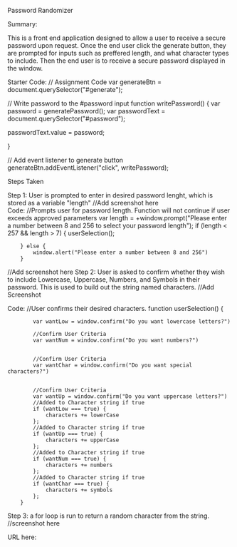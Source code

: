 Password Randomizer

Summary:

This is a front end application designed to allow a user to receive a secure password upon request. Once the end user click the generate button, they are prompted for inputs such as preffered length, and what character types to include. Then the end user is to receive a secure password displayed in the window.


Starter Code:
// Assignment Code
var generateBtn = document.querySelector("#generate");

// Write password to the #password input
function writePassword() {
  var password = generatePassword();
  var passwordText = document.querySelector("#password");

  passwordText.value = password;

}

// Add event listener to generate button
generateBtn.addEventListener("click", writePassword);

Steps Taken

Step 1: User is prompted to enter in desired password lenght, which is stored as a variable "length"
//Add screenshot here       
Code:
        //Prompts user for password length. Function will not continue if user exceeds approved parameters
        var length = +window.prompt("Please enter a number between 8 and 256 to select your password length");
        if (length < 257 && length > 7) {
            userSelection();

        } else {
            window.alert("Please enter a number between 8 and 256")
        }


//Add screenshot here
Step 2: User is asked to confirm whether they wish to include Lowercase, Uppercase, Numbers, and Symbols in their password. This is used to build out the string named characters.
//Add Screenshot

Code:
        //User confirms their desired characters.
        function userSelection() {

            var wantLow = window.confirm("Do you want lowercase letters?")

            //Confirm User Criteria 
            var wantNum = window.confirm("Do you want numbers?")


            //Confirm User Criteria 
            var wantChar = window.confirm("Do you want special characters?")


            //Confirm User Criteria 
            var wantUp = window.confirm("Do you want uppercase letters?")
            //Added to Character string if true
            if (wantLow === true) {
                characters += lowerCase
            };
            //Added to Character string if true
            if (wantUp === true) {
                characters += upperCase
            };
            //Added to Character string if true
            if (wantNum === true) {
                characters += numbers
            };
            //Added to Character string if true
            if (wantChar === true) {
                characters += symbols
            };
        }
Step 3: a for loop is run to return a random character from the string.
//screenshot here

URL here: